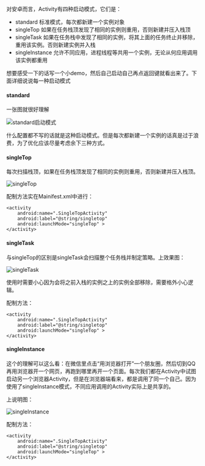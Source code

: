 对安卓而言，Activity有四种启动模式，它们是：

- standard 标准模式，每次都新建一个实例对象
- singleTop 如果在任务栈顶发现了相同的实例则重用，否则新建并压入栈顶
- singleTask 如果在任务栈中发现了相同的实例，将其上面的任务终止并移除，重用该实例。否则新建实例并入栈
- singleInstance 允许不同应用，进程线程等共用一个实例，无论从何应用调用该实例都重用

想要感受一下的话写一个小demo，然后自己启动自己再点返回键就看出来了。下面详细说说每一种启动模式

#### standard

一张图就很好理解

![standard启动模式](https://github.com/HIT-Alibaba/interview/blob/master/img/android-lanchmode-standard.gif?raw=true)

什么配置都不写的话就是这种启动模式。但是每次都新建一个实例的话真是过于浪费，为了优化应该尽量考虑余下三种方式。

#### singleTop

每次扫描栈顶，如果在任务栈顶发现了相同的实例则重用，否则新建并压入栈顶。

![singleTop](https://github.com/HIT-Alibaba/interview/blob/master/img/android-lanchmode-singletop.gif?raw=true)

配制方法实在Mainifest.xml中进行：

```
<activity
    android:name=".SingleTopActivity"
    android:label="@string/singletop"
    android:launchMode="singleTop" >
</activity>
```

#### singleTask

与singleTop的区别是singleTask会扫描整个任务栈并制定策略。上效果图：

![singleTask](https://github.com/HIT-Alibaba/interview/blob/master/img/android-lanchmode-singletask.gif?raw=true)

使用时需要小心因为会将之前入栈的实例之上的实例全部移除，需要格外小心逻辑。

配制方法：

```
<activity
    android:name=".SingleTopActivity"
    android:label="@string/singletop"
    android:launchMode="singleTop" >
</activity>
```

#### singleInstance

这个的理解可以这么看：在微信里点击“用浏览器打开”一个朋友圈，然后切到QQ再用浏览器开一个网页，再跑到哪里再开一个页面。每次我们都在Activity中试图启动另一个浏览器Activity，但是在浏览器端看来，都是调用了同一个自己。因为使用了singleInstance模式，不同应用调用的Activity实际上是共享的。

上说明图：

![singleInstance](https://github.com/HIT-Alibaba/interview/blob/master/img/android-lanchmode-singleinstance.gif?raw=true)

配制方法：

```
<activity
    android:name=".SingleTopActivity"
    android:label="@string/singletop"
    android:launchMode="singleTop" >
</activity>
```